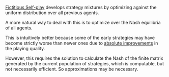 [Fictitious Self-play](/#fictitious_self_play) develops strategy mixtures by optimizing against the uniform distribution over all previous agents.

A more natural way to deal with this is to optimize over the Nash equilibria of all agents.

This is intuitively better because some of the early strategies may have become strictly worse than newer ones due to [absolute improvements](/#transitive_cyclic_decomposition) in the playing quality.

However, this requires the solution to calculate the Nash of the finite matrix generated by the current population of strategies, which is computable, but not necessarily efficient. So approximations may be necessary. 
